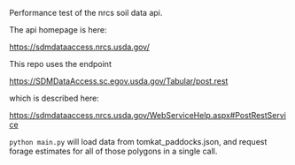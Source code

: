 Performance test of the nrcs soil data api.

The api homepage is here:

https://sdmdataaccess.nrcs.usda.gov/

This repo uses the endpoint

https://SDMDataAccess.sc.egov.usda.gov/Tabular/post.rest

which is described here: 

https://sdmdataaccess.nrcs.usda.gov/WebServiceHelp.aspx#PostRestService


`python main.py` will load data from tomkat_paddocks.json, and request forage 
estimates for all of those polygons in a single call.
